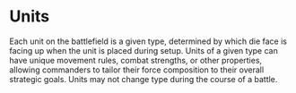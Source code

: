 # Units

Each unit on the battlefield is a given type, determined by which die face is facing up when the unit is placed during setup. Units of a given type can have unique movement rules, combat strengths, or other properties, allowing commanders to tailor their force composition to their overall strategic goals. Units may not change type during the course of a battle. 
